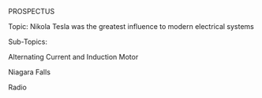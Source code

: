 PROSPECTUS

Topic: Nikola Tesla was the greatest influence to modern electrical systems

Sub-Topics: 

Alternating Current and Induction Motor

Niagara Falls

Radio
